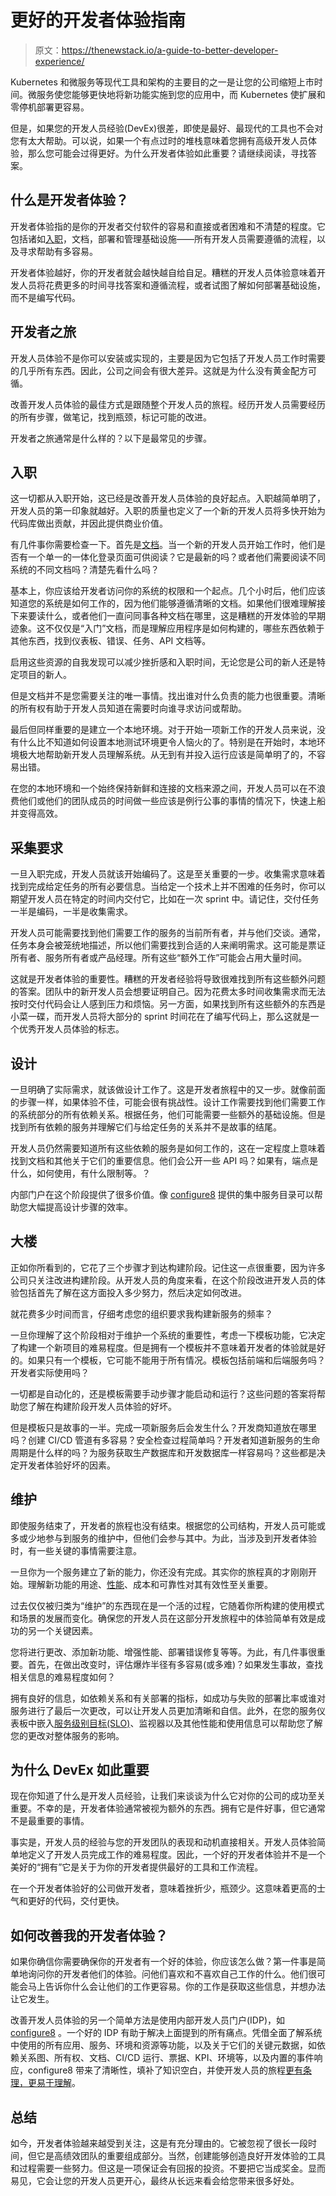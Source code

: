 # 更好的开发者体验指南

> 原文：<https://thenewstack.io/a-guide-to-better-developer-experience/>

Kubernetes 和微服务等现代工具和架构的主要目的之一是让您的公司缩短上市时间。微服务使您能够更快地将新功能实施到您的应用中，而 Kubernetes 使扩展和零停机部署更容易。

但是，如果您的开发人员经验(DevEx)很差，即使是最好、最现代的工具也不会对您有太大帮助。可以说，如果一个有点过时的堆栈意味着您拥有高级开发人员体验，那么您可能会过得更好。为什么开发者体验如此重要？请继续阅读，寻找答案。

## **什么是开发者体验？**

开发者体验指的是你的开发者交付软件的容易和直接或者困难和不清楚的程度。它包括诸如[入职](https://thenewstack.io/tackling-developer-onboarding-complexity/)，文档，部署和管理基础设施——所有开发人员需要遵循的流程，以及寻求帮助有多容易。

开发者体验越好，你的开发者就会越快越自给自足。糟糕的开发人员体验意味着开发人员将花费更多的时间寻找答案和遵循流程，或者试图了解如何部署基础设施，而不是编写代码。

## **开发者之旅**

开发人员体验不是你可以安装或实现的，主要是因为它包括了开发人员工作时需要的几乎所有东西。因此，公司之间会有很大差异。这就是为什么没有黄金配方可循。

改善开发人员体验的最佳方式是跟随整个开发人员的旅程。经历开发人员需要经历的所有步骤，做笔记，找到瓶颈，标记可能的改进。

开发者之旅通常是什么样的？以下是最常见的步骤。

## **入职**

这一切都从入职开始，这已经是改善开发人员体验的良好起点。入职越简单明了，开发人员的第一印象就越好。入职的质量也定义了一个新的开发人员将多快开始为代码库做出贡献，并因此提供商业价值。

有几件事你需要检查一下。首先是[文档](https://thenewstack.io/an-engineers-best-tips-for-writing-documentation-devs-love/)。当一个新的开发人员开始工作时，他们是否有一个单一的一体化登录页面可供阅读？它是最新的吗？或者他们需要阅读不同系统的不同文档吗？清楚先看什么吗？

基本上，你应该给开发者访问你的系统的权限和一个起点。几个小时后，他们应该知道您的系统是如何工作的，因为他们能够遵循清晰的文档。如果他们很难理解接下来要读什么，或者他们一直问同事各种文档在哪里，这是糟糕的开发体验的早期迹象。这不仅仅是“入门”文档，而是理解应用程序是如何构建的，哪些东西依赖于其他东西，找到仪表板、错误、任务、API 文档等。

启用这些资源的自我发现可以减少挫折感和入职时间，无论您是公司的新人还是特定项目的新人。

但是文档并不是您需要关注的唯一事情。找出谁对什么负责的能力也很重要。清晰的所有权有助于开发人员知道在需要时向谁寻求访问或帮助。

最后但同样重要的是建立一个本地环境。对于开始一项新工作的开发人员来说，没有什么比不知道如何设置本地测试环境更令人恼火的了。特别是在开始时，本地环境极大地帮助新开发人员理解系统。从无到有并投入运行应该是简单明了的，不容易出错。

在您的本地环境和一个始终保持新鲜和连接的文档来源之间，开发人员可以在不浪费他们或他们的团队成员的时间做一些应该是例行公事的事情的情况下，快速上船并变得高效。

## **采集要求**

一旦入职完成，开发人员就该开始编码了。这是至关重要的一步。收集需求意味着找到完成给定任务的所有必要信息。当给定一个技术上并不困难的任务时，你可以期望开发人员在特定的时间内交付它，比如在一次 sprint 中。请记住，交付任务一半是编码，一半是收集需求。

开发人员可能需要找到他们需要工作的服务的当前所有者，并与他们交谈。通常，任务本身会被笼统地描述，所以他们需要找到合适的人来阐明需求。这可能是票证所有者、服务所有者或产品经理。所有这些“额外工作”可能会占用大量时间。

这就是开发者体验的重要性。糟糕的开发者经验将导致很难找到所有这些额外问题的答案。团队中的新开发人员会想要证明自己。因为花费太多时间收集需求而无法按时交付代码会让人感到压力和烦恼。另一方面，如果找到所有这些额外的东西是小菜一碟，而开发人员将大部分的 sprint 时间花在了编写代码上，那么这就是一个优秀开发人员体验的标志。

## **设计**

一旦明确了实际需求，就该做设计工作了。这是开发者旅程中的又一步。就像前面的步骤一样，如果体验不佳，可能会很有挑战性。设计工作需要找到他们需要工作的系统部分的所有依赖关系。根据任务，他们可能需要一些额外的基础设施。但是找到所有依赖的服务并理解它们与给定任务的关系并不是故事的结尾。

开发人员仍然需要知道所有这些依赖的服务是如何工作的，这在一定程度上意味着找到文档和其他关于它们的重要信息。他们会公开一些 API 吗？如果有，端点是什么，如何使用，有什么限制等。？

内部门户在这个阶段提供了很多价值。像 [configure8](https://www.configure8.io/product#Organize-Everything) 提供的集中服务目录可以帮助您大幅提高设计步骤的效率。

## **大楼**

正如你所看到的，它花了三个步骤才到达构建阶段。记住这一点很重要，因为许多公司只关注改进构建阶段。从开发人员的角度来看，在这个阶段改进开发人员的体验包括首先了解在这方面投入多少努力，然后决定如何改进。

就花费多少时间而言，仔细考虑您的组织要求我构建新服务的频率？

一旦你理解了这个阶段相对于维护一个系统的重要性，考虑一下模板功能，它决定了构建一个新项目的难易程度。但是拥有一个模板并不意味着开发者的体验就是好的。如果只有一个模板，它可能不能用于所有情况。模板包括前端和后端服务吗？开发者实际使用吗？

一切都是自动化的，还是模板需要手动步骤才能启动和运行？这些问题的答案将帮助您了解在构建阶段开发人员体验的好坏。

但是模板只是故事的一半。完成一项新服务后会发生什么？开发商知道放在哪里吗？创建 CI/CD 管道有多容易？安全检查过程简单吗？开发者知道新服务的生命周期是什么样的吗？为服务获取生产数据库和开发数据库一样容易吗？这些都是决定开发者体验好坏的因素。

## **维护**

即使服务结束了，开发者的旅程也没有结束。根据您的公司结构，开发人员可能或多或少地参与到服务的维护中，但他们会参与其中。为此，当涉及到开发者体验时，有一些关键的事情需要注意。

一旦你为一个服务建立了新的能力，你还没有完成。其实你的旅程真的才刚刚开始。理解新功能的用途、[性能](https://thenewstack.io/p99-conf-sharpening-our-axes-to-battle-latency-misery/)、成本和可靠性对其有效性至关重要。

过去仅仅被归类为“维护”的东西现在是一个活的过程，它随着你所构建的使用模式和场景的发展而变化。确保您的开发人员在这部分开发旅程中的体验简单有效是成功的另一个关键因素。

您将进行更改、添加新功能、增强性能、部署错误修复等等。为此，有几件事很重要。首先，在做出改变时，评估爆炸半径有多容易(或多难)？如果发生事故，查找相关信息的难易程度如何？

拥有良好的信息，如依赖关系和有关部署的指标，如成功与失败的部署比率或谁对服务进行了最后一次更改，可以让开发人员更加清晰和自信。此外，在您的服务仪表板中嵌入[服务级别目标(SLO)](https://thenewstack.io/slo-vs-sla-whats-the-difference-and-how-does-sli-relate/)、监视器以及其他性能和使用信息可以帮助您了解您的更改对整体服务的影响。

## **为什么 DevEx 如此重要**

现在你知道了什么是开发人员经验，让我们来谈谈为什么它对你的公司的成功至关重要。不幸的是，开发者体验通常被视为额外的东西。拥有它是件好事，但它通常不是最重要的事情。

事实是，开发人员的经验与您的开发团队的表现和动机直接相关。开发人员体验简单地定义了开发人员完成工作的难易程度。因此，一个好的开发者体验并不是一个美好的“拥有”它是关于为你的开发者提供最好的工具和工作流程。

在一个开发者体验好的公司做开发者，意味着挫折少，瓶颈少。这意味着更高的士气和更好的代码，交付更快。

## 如何改善我的开发者体验？

如果你确信你需要确保你的开发者有一个好的体验，你应该怎么做？第一件事是简单地询问你的开发者他们的体验。问他们喜欢和不喜欢自己工作的什么。他们很可能会马上告诉你什么会让他们的工作更容易。你的工作是获取这些信息，并想办法让它发生。

改善开发人员体验的另一个简单方法是使用内部开发人员门户(IDP)，如 [configure8](https://www.configure8.io/) 。一个好的 IDP 有助于解决上面提到的所有痛点。凭借全面了解系统中使用的所有应用、服务、环境和资源等功能，以及关于它们的关键元数据，如依赖关系图、所有权、文档、CI/CD 运行、票据、KPI、环境等，以及内置的事件响应，configure8 带来了清晰性，填补了知识空白，并使开发人员的旅程[更有条理，更易于理解](https://www.configure8.io/solutions)。

## **总结**

如今，开发者体验越来越受到关注，这是有充分理由的。它被忽视了很长一段时间，但它是高绩效团队的重要组成部分。当然，创建能够创造良好开发体验的工具和过程需要一些努力。但这是一项保证会有回报的投资。不要把它当成奖金。显而易见，它会让您的开发人员更开心，最终从长远来看会给您带来很多好处。

<svg xmlns:xlink="http://www.w3.org/1999/xlink" viewBox="0 0 68 31" version="1.1"><title>Group</title> <desc>Created with Sketch.</desc></svg>